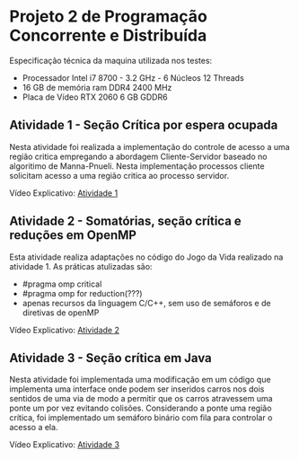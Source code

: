 <h1>Projeto 2 de Programação Concorrente e Distribuída</h1>

<p>Especificação técnica da maquina utilizada nos testes:</p>

<ul>
  <li>Processador Intel i7 8700 - 3.2 GHz - 6 Núcleos 12 Threads</li>
  <li>16 GB de memória ram DDR4 2400 MHz</li>
  <li>Placa de Vídeo RTX 2060 6 GB GDDR6</li>
</ul>

<h2>Atividade  1 - Seção Crítica por espera ocupada</h2>

<p> Nesta atividade foi realizada a implementação do controle de acesso a uma região critica empregando a abordagem Cliente-Servidor baseado no algoritimo de Manna-Pnueli. Nesta implementação processos cliente solicitam acesso a uma região critica ao processo servidor.</p> 

<p> Vídeo Explicativo: <a href="https://drive.google.com/file/d/1y7EvRGrZXSKmuuADct6Df5W7Z6AWLEBf/view?usp=sharing">Atividade 1</a></<p>

<h2>Atividade 2 - Somatórias, seção crítica e reduções em OpenMP</h2>
<p> Esta atividade realiza adaptações no código do Jogo da Vida realizado na atividade 1. As práticas atulizadas são:</p>
<ul>
  <li>#pragma omp critical</li>
  <li>#pragma omp for reduction(???)</li>
  <li>apenas recursos da linguagem C/C++, sem uso de semáforos e de diretivas de openMP</li>
</ul>

<p> Vídeo Explicativo: <a href="https://drive.google.com/file/d/1beulo-FVI6JY7Xby4Y9CIR24G-mRAhyy/view?usp=sharing">Atividade 2</a></<p>

<h2>Atividade 3 - Seção crítica em Java</h2>

<p> Nesta atividade foi implementada uma modificação em um código que implementa uma interface onde podem ser inseridos carros nos dois sentidos de uma via de modo a permitir que os carros atravessem uma ponte um por vez evitando colisões. Considerando a ponte uma região crítica, foi implementado um semáforo binário com fila para controlar o acesso a ela.</p>

<p> Vídeo Explicativo: <a href="https://drive.google.com/file/d/1-gG-y0Ns18Ccq3Jw7sanMVuOQ-5Pt9LW/view?usp=sharing">Atividade 3</a></<p>
  

